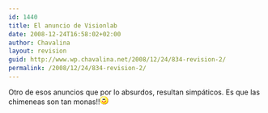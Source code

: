 ```yaml
---
id: 1440
title: El anuncio de Visionlab
date: 2008-12-24T16:58:02+02:00
author: Chavalina
layout: revision
guid: http://www.wp.chavalina.net/2008/12/24/834-revision-2/
permalink: /2008/12/24/834-revision-2/
---
```

Otro de esos anuncios que por lo absurdos, resultan simpáticos. Es que las chimeneas son tan monas!!![emo](/imagenes/emoticonos/sonrisa.gif) 

<p class="imgcentro">
</p>
